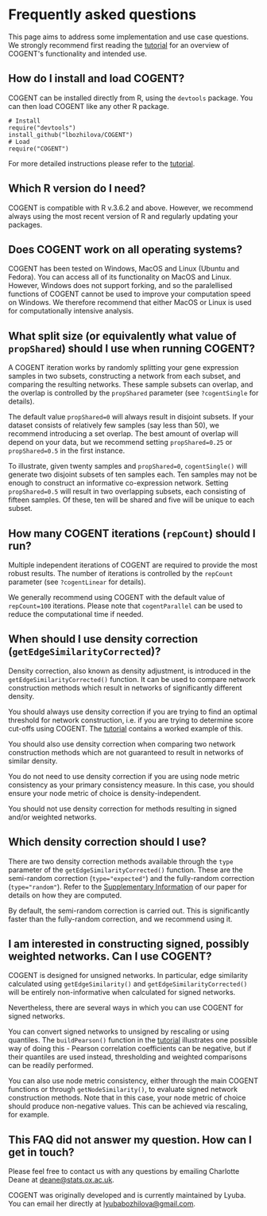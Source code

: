 # Frequently asked questions

This page aims to address some implementation and use case questions. We strongly recommend first reading the [tutorial](https://lbozhilova.github.io/COGENT/tutorial/tutorial.html) for an overview of COGENT's functionality and intended use.

## How do I install and load COGENT?

COGENT can be installed directly from R, using the `devtools` package. You can then load COGENT like any other R package.
```
# Install
require("devtools")
install_github("lbozhilova/COGENT")
# Load
require("COGENT")
```

For more detailed instructions please refer to the [tutorial](https://lbozhilova.github.io/COGENT/tutorial/tutorial.html).

## Which R version do I need?

COGENT is compatible with R v.3.6.2 and above. However, we recommend always using the most recent version of R and regularly updating your packages.

## Does COGENT work on all operating systems?

COGENT has been tested on Windows, MacOS and Linux (Ubuntu and Fedora). You can access all of its functionality on MacOS and Linux. However, Windows does not support forking, and so the paralellised functions of COGENT cannot be used to improve your computation speed on Windows. We therefore recommend that either MacOS or Linux is used for computationally intensive analysis.

## What split size (or equivalently what value of `propShared`) should I use when running COGENT?

A COGENT iteration works by randomly splitting your gene expression samples in two subsets, constructing a network from each subset, and comparing the resulting networks. These sample subsets can overlap, and the overlap is controlled by the `propShared` parameter (see `?cogentSingle` for details).

The default value `propShared=0` will always result in disjoint subsets. If your dataset consists of relatively few samples (say less than 50), we recommend introducing a set overlap. The best amount of overlap will depend on your data, but we recommend setting `propShared=0.25` or `propShared=0.5` in the first instance.
 
To illustrate, given twenty samples and `propShared=0`, `cogentSingle()` will generate two disjoint subsets of ten samples each. Ten samples may not be enough to construct an informative co-expression network. Setting `propShared=0.5` will result in two overlapping subsets, each consisting of fifteen samples. Of these, ten will be shared and five will be unique to each subset.

## How many COGENT iterations (`repCount`) should I run?

Multiple independent iterations of COGENT are required to provide the most robust results. The number of iterations is controlled by the `repCount` parameter (see `?cogentLinear` for details).

We generally recommend using COGENT with the default value of `repCount=100` iterations. Please note that `cogentParallel` can be used to reduce the computational time if needed.

## When should I use density correction (`getEdgeSimilarityCorrected`)?

Density correction, also known as density adjustment, is introduced in the  `getEdgeSimilarityCorrected()` function. It can be used to compare network construction methods which result in networks of significantly different density.

You should always use density correction if you are trying to find an optimal threshold for network construction, i.e. if you are trying to determine score cut-offs using COGENT. The [tutorial](https://lbozhilova.github.io/COGENT/tutorial/tutorial.html) contains a worked example of this.

You should also use density correction when comparing two network construction methods which are not guaranteed to result in networks of similar density.

You do not need to use density correction if you are using node metric consistency as your primary consistency measure. In this case, you should ensure your node metric of choice is density-independent.

You should not use density correction for methods resulting in signed and/or weighted networks.

## Which density correction should I use?

There are two density correction methods available through the `type` parameter of the `getEdgeSimilarityCorrected()` function. These are the semi-random correction (`type="expected"`) and the fully-random correction (`type="random"`). Refer to the [Supplementary Information](https://www.biorxiv.org/content/10.1101/2020.06.21.163535v1.supplementary-material) of our paper for details on how they are computed.

By default, the semi-random correction is carried out. This is significantly faster than the fully-random correction, and we recommend using it.

## I am interested in constructing signed, possibly weighted networks. Can I use COGENT?

COGENT is designed for unsigned networks. In particular, edge similarity calculated using `getEdgeSimilarity()` and `getEdgeSimilarityCorrected()` will be entirely non-informative when calculated for signed networks.

Nevertheless, there are several ways in which you can use COGENT for signed networks.

You can convert signed networks to unsigned by rescaling or using quantiles. The `buildPearson()` function in the [tutorial](https://lbozhilova.github.io/COGENT/tutorial/tutorial.html) illustrates one possible way of doing this - Pearson correlation coefficients can be negative, but if their quantiles are used instead, thresholding and weighted comparisons can be readily performed.

You can also use node metric consistency, either through the main COGENT functions or through `getNodeSimilarity()`, to evaluate signed network construction methods. Note that in this case, your node metric of choice should produce non-negative values. This can be achieved via rescaling, for example.

## This FAQ did not answer my question. How can I get in touch?

Please feel free to contact us with any questions by emailing Charlotte Deane at <deane@stats.ox.ac.uk>.

COGENT was originally developed and is currently maintained by Lyuba. You can email her directly at <lyubabozhilova@gmail.com>.